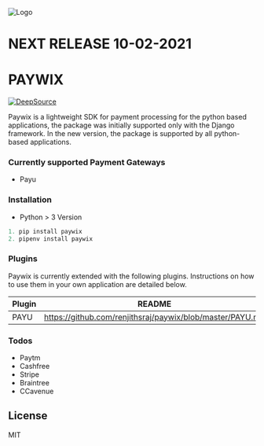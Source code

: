 ![Logo](https://user-images.githubusercontent.com/8171465/89018959-393bb680-d33a-11ea-86ee-2055b574f23e.png)

# NEXT RELEASE 10-02-2021


# PAYWIX

[![DeepSource](https://static.deepsource.io/deepsource-badge-light-mini.svg)](https://deepsource.io/gh/renjithsraj/paywix/?ref=repository-badge)

Paywix is a lightweight SDK for payment processing for the python based applications, the package was initially supported only with the Django framework. In the new version, the package is supported by all python-based applications.

### Currently supported Payment Gateways

  - Payu

### Installation
* Python > 3 Version

```python
1. pip install paywix
2. pipenv install paywix
```

### Plugins

Paywix is currently extended with the following plugins. Instructions on how to use them in your own application are detailed below.

| Plugin | README |
| ------ | ------ |
| PAYU | https://github.com/renjithsraj/paywix/blob/master/PAYU.md 

### Todos
 - Paytm
 - Cashfree
 - Stripe
 - Braintree
 - CCavenue

License
----

MIT

